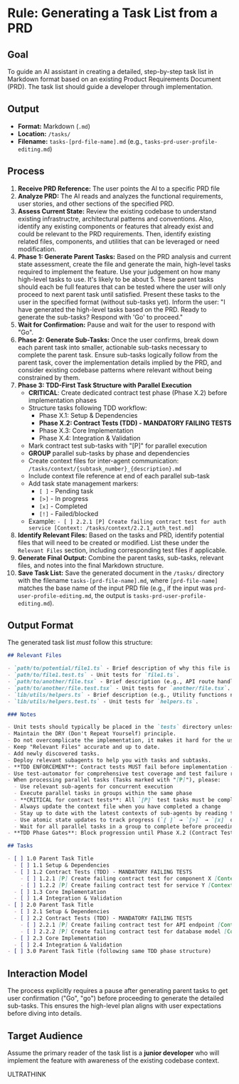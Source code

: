 # Rule: Generating a Task List from a PRD

## Goal

To guide an AI assistant in creating a detailed, step-by-step task list in Markdown format based on an existing Product Requirements Document (PRD). The task list should guide a developer through implementation.

## Output

- **Format:** Markdown (`.md`)
- **Location:** `/tasks/`
- **Filename:** `tasks-[prd-file-name].md` (e.g., `tasks-prd-user-profile-editing.md`)

## Process

1. **Receive PRD Reference:** The user points the AI to a specific PRD file
2. **Analyze PRD:** The AI reads and analyzes the functional requirements, user stories, and other sections of the specified PRD.
3. **Assess Current State:** Review the existing codebase to understand existing infrastructre, architectural patterns and conventions. Also, identify any existing components or features that already exist and could be relevant to the PRD requirements. Then, identify existing related files, components, and utilities that can be leveraged or need modification.
4. **Phase 1: Generate Parent Tasks:** Based on the PRD analysis and current state assessment, create the file and generate the main, high-level tasks required to implement the feature. Use your judgement on how many high-level tasks to use. It's likely to be about 5. These parent tasks should each be full features that can be tested where the user will only proceed to next parent task until satisfied. Present these tasks to the user in the specified format (without sub-tasks yet). Inform the user: "I have generated the high-level tasks based on the PRD. Ready to generate the sub-tasks? Respond with 'Go' to proceed."
5. **Wait for Confirmation:** Pause and wait for the user to respond with "Go".
6. **Phase 2: Generate Sub-Tasks:** Once the user confirms, break down each parent task into smaller, actionable sub-tasks necessary to complete the parent task. Ensure sub-tasks logically follow from the parent task, cover the implementation details implied by the PRD, and consider existing codebase patterns where relevant without being constrained by them.
7. **Phase 3: TDD-First Task Structure with Parallel Execution**
   - **CRITICAL**: Create dedicated contract test phase (Phase X.2) before implementation phases
   - Structure tasks following TDD workflow:
     - Phase X.1: Setup & Dependencies
     - **Phase X.2: Contract Tests (TDD) - MANDATORY FAILING TESTS**
     - Phase X.3: Core Implementation
     - Phase X.4: Integration & Validation
   - Mark contract test sub-tasks with "[P]" for parallel execution
   - **GROUP** parallel sub-tasks by phase and dependencies
   - Create context files for inter-agent communication: `/tasks/context/{subtask_number}_{description}.md`
   - Include context file reference at end of each parallel sub-task
   - Add task state management markers:
     - `[ ]` - Pending task
     - `[>]` - In progress
     - `[x]` - Completed
     - `[!]` - Failed/blocked
   - Example: `- [ ] 2.2.1 [P] Create failing contract test for auth service [Context: /tasks/context/2.2.1_auth_test.md]`
8. **Identify Relevant Files:** Based on the tasks and PRD, identify potential files that will need to be created or modified. List these under the `Relevant Files` section, including corresponding test files if applicable.
9. **Generate Final Output:** Combine the parent tasks, sub-tasks, relevant files, and notes into the final Markdown structure.
10. **Save Task List:** Save the generated document in the `/tasks/` directory with the filename `tasks-[prd-file-name].md`, where `[prd-file-name]` matches the base name of the input PRD file (e.g., if the input was `prd-user-profile-editing.md`, the output is `tasks-prd-user-profile-editing.md`).

## Output Format

The generated task list _must_ follow this structure:

```markdown
## Relevant Files

- `path/to/potential/file1.ts` - Brief description of why this file is relevant (e.g., Contains the main component for this feature).
- `path/to/file1.test.ts` - Unit tests for `file1.ts`.
- `path/to/another/file.tsx` - Brief description (e.g., API route handler for data submission).
- `path/to/another/file.test.tsx` - Unit tests for `another/file.tsx`.
- `lib/utils/helpers.ts` - Brief description (e.g., Utility functions needed for calculations).
- `lib/utils/helpers.test.ts` - Unit tests for `helpers.ts`.

### Notes

- Unit tests should typically be placed in the `tests` directory unless otherwise specified or unless if there is a test directory.
- Maintain the DRY (Don't Repeat Yourself) principle.
- Do not overcomplicate the implementation, it makes it hard for the user to review the changes.
- Keep "Relevant Files" accurate and up to date.
- Add newly discovered tasks.
- Deploy relevant subagents to help you with tasks and subtasks.
- **TDD ENFORCEMENT**: Contract tests MUST fail before implementation - never skip this validation
- Use test-automator for comprehensive test coverage and test failure resolution
- When processing parallel tasks (Tasks marked with "[P]"), please:
  - Use relevant sub-agents for concurrent execution
  - Execute parallel tasks in groups within the same phase
  - **CRITICAL for contract tests**: All `[P]` test tasks must be completed and failing before implementation phase
  - Always update the context file when you have completed a change
  - Stay up to date with the latest contexts of sub-agents by reading their context files
  - Use atomic state updates to track progress (`[ ]` → `[>]` → `[x]` or `[!]`)
  - Wait for all parallel tasks in a group to complete before proceeding to next phase
- **TDD Phase Gates**: Block progression until Phase X.2 (Contract Tests) shows all tests failing appropriately

## Tasks

- [ ] 1.0 Parent Task Title
  - [ ] 1.1 Setup & Dependencies
  - [ ] 1.2 Contract Tests (TDD) - MANDATORY FAILING TESTS
    - [ ] 1.2.1 [P] Create failing contract test for component X [Context: /tasks/context/1.2.1_component_test.md]
    - [ ] 1.2.2 [P] Create failing contract test for service Y [Context: /tasks/context/1.2.2_service_test.md]
  - [ ] 1.3 Core Implementation
  - [ ] 1.4 Integration & Validation
- [ ] 2.0 Parent Task Title
  - [ ] 2.1 Setup & Dependencies
  - [ ] 2.2 Contract Tests (TDD) - MANDATORY FAILING TESTS
    - [ ] 2.2.1 [P] Create failing contract test for API endpoint [Context: /tasks/context/2.2.1_api_test.md]
    - [ ] 2.2.2 [P] Create failing contract test for database model [Context: /tasks/context/2.2.2_model_test.md]
  - [ ] 2.3 Core Implementation
  - [ ] 2.4 Integration & Validation
- [ ] 3.0 Parent Task Title (following same TDD phase structure)
```

## Interaction Model

The process explicitly requires a pause after generating parent tasks to get user confirmation ("Go", "go") before proceeding to generate the detailed sub-tasks. This ensures the high-level plan aligns with user expectations before diving into details.

## Target Audience

Assume the primary reader of the task list is a **junior developer** who will implement the feature with awareness of the existing codebase context.

ULTRATHINK
